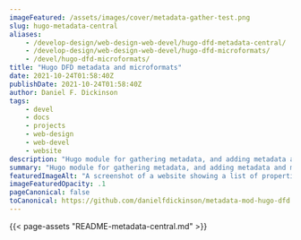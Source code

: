 ```yaml
---
imageFeatured: /assets/images/cover/metadata-gather-test.png
slug: hugo-metadata-central
aliases:
    - /develop-design/web-design-web-devel/hugo-dfd-metadata-central/
    - /develop-design/web-design-web-devel/hugo-dfd-microformats/
    - /devel/hugo-dfd-microformats/
title: "Hugo DFD metadata and microformats"
date: 2021-10-24T01:58:40Z
publishDate: 2021-10-24T01:58:40Z
author: Daniel F. Dickinson
tags:
    - devel
    - docs
    - projects
    - web-design
    - web-devel
    - website
description: "Hugo module for gathering metadata, and adding metadata and microformats to HTML ('head' and elsewhere)"
summary: "Hugo module for gathering metadata, and adding metadata and microformats to HTML ('head' and elsewhere)"
featuredImageAlt: "A screenshot of a website showing a list of properties and their values"
imageFeaturedOpacity: .1
pageCanonical: false
toCanonical: https://github.com/danielfdickinson/metadata-mod-hugo-dfd
---
```


{{< page-assets "README-metadata-central.md" >}}
